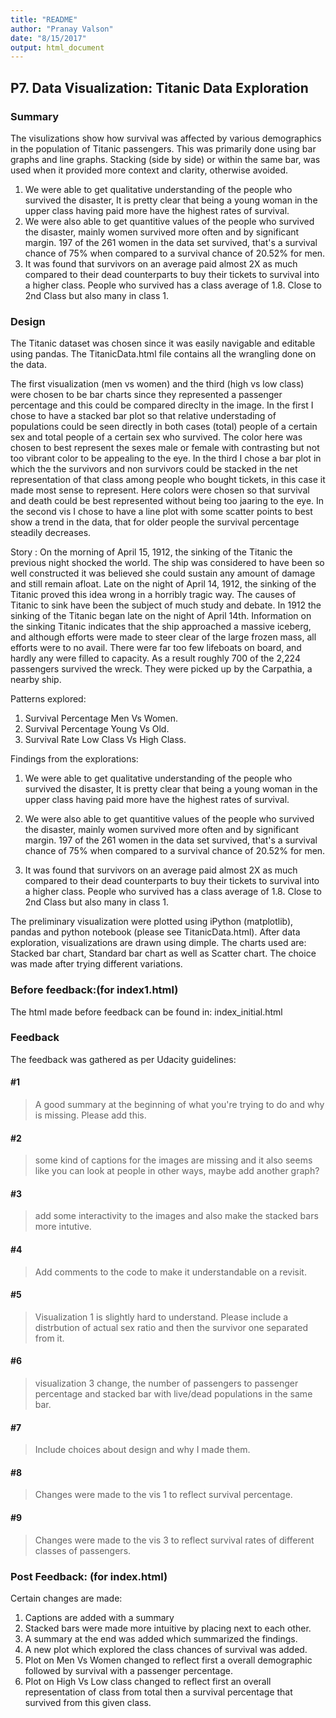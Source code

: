 ```yaml
---
title: "README"
author: "Pranay Valson"
date: "8/15/2017"
output: html_document
---
```


## P7. Data Visualization: Titanic Data Exploration

### Summary

The visulizations show how survival was affected by various demographics in the population of Titanic passengers. This was primarily done using bar graphs and line graphs. Stacking (side by side) or within the same bar, was used when it provided more context and clarity, otherwise avoided.

1. We were able to get qualitative understanding of the people who survived the disaster, It is pretty clear that being a young woman in the upper class having paid more have the highest rates of survival.
2. We were also able to get quantitive values of the people who survived the disaster, mainly women survived more often and by significant margin. 197 of the 261 women in the data set survived, that's a survival chance of 75% when compared to a survival chance of 20.52% for men.
3. It was found that survivors on an average paid almost 2X as much compared to their dead counterparts to buy their tickets to survival into a higher class. People who survived has a class average of 1.8. Close to 2nd Class but also many in class 1.

### Design
The Titanic dataset was chosen since it was easily navigable and editable using pandas. The TitanicData.html file contains all the wrangling done on the data.

The first visualization (men vs women) and the third (high vs low class) were chosen to be bar charts since they
represented a passenger percentage and this could be compared direclty in the image. In the first I chose to have a stacked
bar plot so that relative understading of populations could be seen directly in both cases (total) people of a certain sex and 
total people of a certain sex who survived. The color here was chosen to best represent the sexes male or female with contrasting but not too vibrant color to be appealing to the eye. In the third I chose a bar plot in which the the survivors and non survivors could be stacked in the net representation of that class among people who bought tickets, in this case it made most sense to represent. Here colors were chosen so that survival and death could be best represented without being too jaaring to the eye.
In the second vis I chose to have a line plot with some scatter points to best show a trend in the data, that for older people
the survival percentage steadily decreases. 

Story : On the morning of April 15, 1912, the sinking of the Titanic the previous night shocked the world. The ship was considered to have been so well constructed it was believed she could sustain any amount of damage and still remain afloat. Late on the night of April 14, 1912, the sinking of the Titanic proved this idea wrong in a horribly tragic way. The causes of Titanic to sink have been the subject of much study and debate. In 1912 the sinking of the Titanic began late on the night of April 14th. Information on the sinking Titanic indicates that the ship approached a massive iceberg, and although efforts were made to steer clear of the large frozen mass, all efforts were to no avail. There were far too few lifeboats on board, and hardly any were filled to capacity. As a result roughly 700 of the 2,224 passengers survived the wreck. They were picked up by the Carpathia, a nearby ship.


Patterns explored:

1. Survival Percentage Men Vs Women.
2. Survival Percentage Young Vs Old.
3. Survival Rate Low Class Vs High Class. 


Findings from the explorations: 

1. We were able to get qualitative understanding of the people who survived the disaster, It is pretty clear that being a young woman in the upper class having paid more have the highest rates of survival.

2. We were also able to get quantitive values of the people who survived the disaster, mainly women survived more often and by significant margin. 197 of the 261 women in the data set survived, that's a survival chance of 75% when compared to a survival chance of 20.52% for men.

3. It was found that survivors on an average paid almost 2X as much compared to their dead counterparts to buy their tickets to survival into a higher class. People who survived has a class average of 1.8. Close to 2nd Class but also many in class 1.

The preliminary visualization were plotted using iPython (matplotlib), pandas and python notebook (please see TitanicData.html). After data exploration, visualizations are drawn using dimple. The charts used are: Stacked bar chart, Standard bar chart as well as Scatter chart. The choice was made after trying different variations. 

### Before feedback:(for index1.html)
The html made before feedback can be found in: index_initial.html

### Feedback

The feedback was gathered as per Udacity guidelines:

#### #1

> A good summary at the beginning of what you're trying to do and why is missing. Please add this.

#### #2

> some kind of captions for the images are missing and it also seems like you can look at people in other ways, maybe add another graph?

####  #3

> add some interactivity to the images and also make the stacked bars more intutive. 

#### #4

> Add comments to the code to make it understandable on a revisit.


#### #5

> Visualization 1 is  slightly hard to understand. Please include a distrbution 
of actual sex ratio and then the survivor one separated from it.

####  #6

> visualization 3 change, the number of passengers to passenger percentage and stacked bar with live/dead populations in the same bar. 

#### #7

> Include choices about design and why I made them.

#### #8

> Changes were made to the vis 1 to reflect survival percentage.

#### #9

> Changes were made to the vis 3 to reflect survival rates of different classes of passengers.

### Post Feedback: (for index.html)
Certain changes are made:

1. Captions are added with a summary
2. Stacked bars were made more intuitive by placing next to each other.
3. A summary at the end was added which summarized the findings.
4. A new plot which explored the class chances of survival was added.
5. Plot on Men Vs Women changed to reflect first a overall demographic followed 
by survival with a passenger percentage. 
6. Plot on High Vs Low class changed to reflect first an overall representation of
class from total then a survival percentage that survived from this given class.





